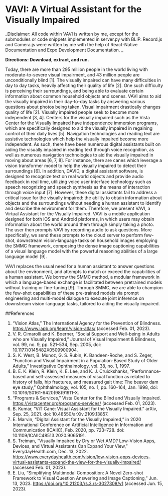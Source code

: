 # VAVI: A Virtual Assistant for the Visually Impaired

_Disclaimer: All code within VAVI is written by me, except for the submodules or code snippets implemented in server.py with BLIP. Record.js and Camera.js were written by me with the help of React-Native Documentation and Expo Development Documentation. _

**Directions: Download, extract, and run.**

Today, there are more than 295 million people in the world living with moderate-to-severe visual impairment, and 43 million people are unconditionally blind [1]. The visually impaired can have many difficulties in day to day tasks, heavily affecting their quality of life [2]. One such difficulty is perceiving their surroundings, and being able to evaluate certain information about common household objects and scenes. VAVI aims to aid the visually impaired in their day-to-day tasks by answering various questions about photos being taken. 
Visual impairment drastically changes quality of life [2]. Visually impaired people seek to become more independent [3, 4]. Centers for the visually impaired such as the Vista Center for the Visually Impaired have independence immersion programs, which are specifically designed to aid the visually impaired in regaining control of their daily lives [5]. Navigation technologies and reading text are assistive technologies which help the visually impaired become more independent. As such, there have been numerous digital assistants built on aiding the visually impaired in reading text through voice recognition, as well as numerous navigation technologies to aid the visually impaired in moving about areas [6, 7, 8]. For instance, there are canes which leverage a vision transformer model to help the visually impaired to detect their surroundings [6]. In addition, DAVID, a digital assistant software, is designed to recognize text on real world objects and provide audio feedback in real time, utilizing voice user interface technology such as speech recognizing and speech synthesis as the means of interaction through voice input [7]. However, these digital assistants fail to address a critical issue for the visually impaired: the ability to obtain information about objects and the surroundings without needing a human assistant to identify and describe the environment for them. 
Therefore, we present VAVI, a Virtual Assistant for the Visually Impaired. VAVI is a mobile application designed for both iOS and Android platforms, in which users may obtain information about the world around them through simply taking a photo. The user then prompts VAVI by recording audio to ask questions. More specifically, we send these prompts to the cloud server to perform few-shot, downstream vision-language tasks on household images employing the SMMC framework, composing the dense image captioning capabilities of a visual language model with the powerful reasoning abilities of a large language model [9]. 

VAVI replaces the usual need for a human assistant to answer questions about the environment, and attempts to match or exceed the capabilities of a human assistant. We borrow the SMMC method, a modular framework in which a language-based exchange is facilitated between pretrained models without training or fine-tuning [9]. Through SMMC, we are able to champion the few-shot capabilities of these pre-trained models via prompt engineering and multi-model dialogue to execute joint inference on downstream vision-language tasks, tailored to aiding the visually impaired. 

##References
1. “Vision Atlas,” The International Agency for the Prevention of Blindness. https://www.iapb.org/learn/vision-atlas/ (accessed Feb. 01, 2023).
2. V. R. Cimarolli and K. Boerner, “Social Support and Well-being in Adults who are Visually Impaired,” Journal of Visual Impairment & Blindness, vol. 99, no. 9, pp. 521–534, Sep. 2005, doi: 10.1177/0145482X0509900904.
3. S. K. West, B. Munoz, G. S. Rubin, K. Bandeen-Roche, and S. Zeger, “Function and Visual Impairment in a Population-Based Study of Older Adults,” Investigative Ophthalmology, vol. 38, no. 1, 1997.
4. B. E. K. Klein, R. Klein, K. E. Lee, and K. J. Cruickshanks, “Performance-based and self-assessed measures of visual function as related to history of falls, hip fractures, and measured gait time: The beaver dam eye study,” Ophthalmology, vol. 105, no. 1, pp. 160–164, Jan. 1998, doi: 10.1016/S0161-6420(98)91911-X.
5. “Programs & Services,” Vista Center for the Blind and Visually Impaired. https://vistacenter.org/programs-services/ (accessed Feb. 01, 2023).
6. B. Kumar, “ViT Cane: Visual Assistant for the Visually Impaired.” arXiv, Sep. 25, 2021. doi: 10.48550/arXiv.2109.13857.
7. E. Marvin, “Digital Assistant for the Visually Impaired,” in 2020 International Conference on Artificial Intelligence in Information and Communication (ICAIIC), Feb. 2020, pp. 723–728. doi: 10.1109/ICAIIC48513.2020.9065191.
8. S. Treiman, “Visually Impaired by Dry or Wet AMD? Low-Vision Apps, Devices, and Virtual Assistants Can Expand Your View,” EverydayHealth.com, Dec. 13, 2022. https://www.everydayhealth.com/vision/low-vision-apps-devices-virtual-assistants-expand-the-view-for-the-visually-impaired/ (accessed Feb. 01, 2023).
9. E. Liu, “Simplifying Multimodal Composition: A Novel Zero-shot Framework to Visual Question Answering and Image Captioning,” Jun. 13, 2023. https://doi.org/10.21203/rs.3.rs-3027308/v1 (accessed Jun. 15, 2023).

